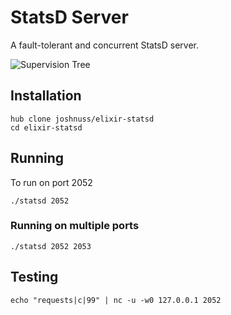 # StatsD Server

A fault-tolerant and concurrent StatsD server.

![Supervision Tree](https://raw.githubusercontent.com/joshnuss/elixir-statsd/master/supervision-tree.jpg)

## Installation

```
hub clone joshnuss/elixir-statsd
cd elixir-statsd
```

## Running

To run on port 2052

```
./statsd 2052
```

### Running on multiple ports

```
./statsd 2052 2053
```

## Testing

```
echo "requests|c|99" | nc -u -w0 127.0.0.1 2052
```
